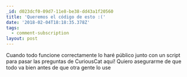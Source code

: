 ```yaml
---
_id: d023dcf0-09d7-11e8-be38-dd43a1f20560
title: 'Queremos el código de esto :('
date: '2018-02-04T18:18:35.378Z'
tags:
  - comment-subscription
layout: post
---
```

 
Cuando todo funcione correctamente lo haré público junto con un script para pasar las preguntas de CuriousCat aquí! Quiero asegurarme de que todo va bien antes de que otra gente lo use
